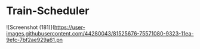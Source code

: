 # Train-Scheduler
![Screenshot (181)](https://user-images.githubusercontent.com/44280043/81525676-75571080-9323-11ea-9efc-7bf2ae929a61.pn
